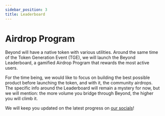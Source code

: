```yaml
---
sidebar_position: 3
title: Leaderboard
---
```


# Airdrop Program

Beyond will have a native token with various utilities. Around the same time of the Token Generation Event (TGE), we will launch the Beyond Leaderboard, a gamified Airdrop Program that rewards the most active users.

For the time being, we would like to focus on building the best possible product before launching the token, and with it, the community airdrops. The specific info around the Leaderboard will remain a mystery for now, but we will mention: the more volume you bridge through Beyond, the higher you will climb it.

We will keep you updated on the latest progress on [our socials](/community/socials.md)!

<!-- > _TODO: biz devs_

Introduce the Airdrop+Referral Program here, mention it works in seasons, with X (3?) seasons per year.

## How to Climb the Leaderboard

There are 3 ways to earn points. Lorem ipsum dolor sit amet, consectetur adipiscing elit.

### Use Beyond

Use Beyond, the more volume you bridge, the higher you climb

### Invite Friends

Use the referral link to invite new users

### Boost with BYD

MAYBE: hold $BYD tokens to multiply your points - the more you hold, the higher the multiplier, it works in tiers -->

